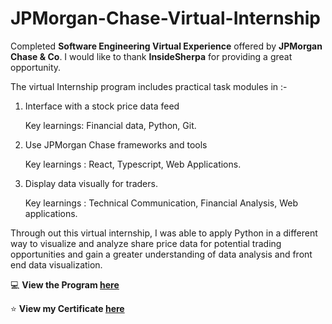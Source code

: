 # JPMorgan-Chase-Virtual-Internship

Completed **Software Engineering Virtual Experience** offered by **JPMorgan Chase & Co**. I would like to thank **InsideSherpa** for providing a great opportunity. 

The virtual Internship program includes practical task modules in :-

1. Interface with a stock price data feed

   Key learnings: Financial data, Python, Git.

2. Use JPMorgan Chase frameworks and tools

   Key learnings : React, Typescript, Web Applications.

3. Display data visually for traders.

   Key learnings : Technical Communication, Financial Analysis, Web applications.

Through out this virtual internship, I was able to apply Python in a different way to visualize and analyze share price data for potential trading opportunities and gain a greater understanding of data analysis and front end data visualization.

:computer: **View the Program [here](https://in.insidesherpa.com/virtual-internships/prototype/R5iK7HMxJGBgaSbvk/JP-Morgan-Banking-Technology-Virtual-Program)**

:star: **View my Certificate [here](https://www.slideshare.net/secret/hB9JM0rKjxwobV)**
